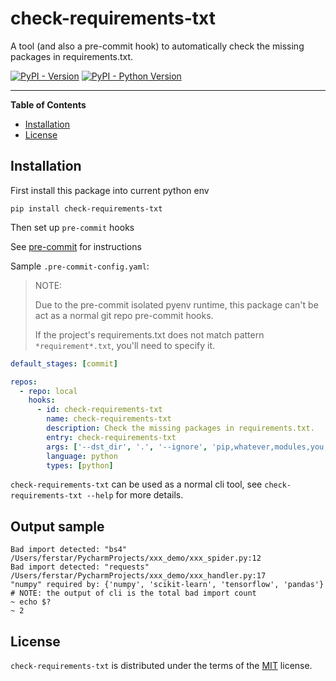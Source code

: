 # check-requirements-txt

A tool (and also a pre-commit hook) to automatically check the missing packages in requirements.txt.

[![PyPI - Version](https://img.shields.io/pypi/v/check-requirements-txt.svg)](https://pypi.org/project/check-requirements-txt)
[![PyPI - Python Version](https://img.shields.io/pypi/pyversions/check-requirements-txt.svg)](https://pypi.org/project/check-requirements-txt)

-----

**Table of Contents**

- [Installation](#Installation)
- [License](#License)

## Installation

First install this package into current python env

```console
pip install check-requirements-txt
```

Then set up `pre-commit` hooks

See [pre-commit](https://github.com/pre-commit/pre-commit) for instructions

Sample `.pre-commit-config.yaml`:

> NOTE: 
> 
> Due to the pre-commit isolated pyenv runtime, this package can't be act as a normal git repo pre-commit hooks.
> 
> If the project's requirements.txt does not match pattern `*requirement*.txt`, you'll need to specify it.

```yaml
default_stages: [commit]

repos:
  - repo: local
    hooks:
      - id: check-requirements-txt
        name: check-requirements-txt
        description: Check the missing packages in requirements.txt.
        entry: check-requirements-txt
        args: ['--dst_dir', '.', '--ignore', 'pip,whatever,modules,you,want,to,ignore,with,comma,separated']
        language: python
        types: [python]
```

`check-requirements-txt` can be used as a normal cli tool, see `check-requirements-txt --help` for more details.

## Output sample

```shell
Bad import detected: "bs4"
/Users/ferstar/PycharmProjects/xxx_demo/xxx_spider.py:12
Bad import detected: "requests"
/Users/ferstar/PycharmProjects/xxx_demo/xxx_handler.py:17
"numpy" required by: {'numpy', 'scikit-learn', 'tensorflow', 'pandas'}
# NOTE: the output of cli is the total bad import count
~ echo $?
~ 2
```

## License

`check-requirements-txt` is distributed under the terms of the [MIT](https://spdx.org/licenses/MIT.html) license.
